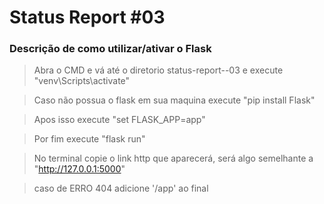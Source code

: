 # Status Report #03
 
 ### Descrição de como utilizar/ativar o Flask
> Abra o CMD e vá até o diretorio status-report--03 e execute "venv\Scripts\activate"

> Caso não possua o flask em sua maquina execute "pip install Flask" 

> Apos isso execute "set FLASK_APP=app"

> Por fim execute "flask run"

> No terminal copie o link http que aparecerá, será algo semelhante a "http://127.0.0.1:5000" 

> caso de ERRO 404 adicione '/app' ao final